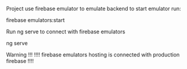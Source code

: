 Project use firebase emulator to emulate backend to start emulator run:

firebase emulators:start

Run ng serve to connect with firebase emulators

ng serve

Warning !!!
!!!! firebase emulators hosting is connected with production firebase !!!!
